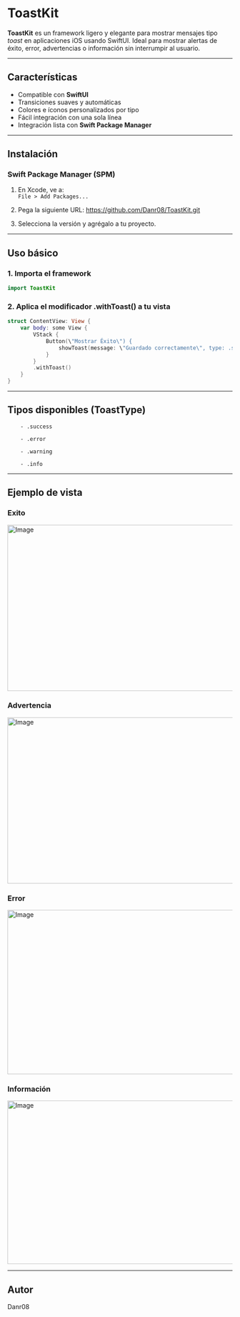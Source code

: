 # ToastKit

**ToastKit** es un framework ligero y elegante para mostrar mensajes tipo *toast* en aplicaciones iOS usando SwiftUI. Ideal para mostrar alertas de éxito, error, advertencias o información sin interrumpir al usuario.

---

## Características

- Compatible con **SwiftUI**
- Transiciones suaves y automáticas
- Colores e íconos personalizados por tipo
- Fácil integración con una sola línea
- Integración lista con **Swift Package Manager**

---

## Instalación

### Swift Package Manager (SPM)

1. En Xcode, ve a:  
   `File > Add Packages...`

2. Pega la siguiente URL:
    https://github.com/Danr08/ToastKit.git

3. Selecciona la versión y agrégalo a tu proyecto.

---

## Uso básico

### 1. Importa el framework

```swift
import ToastKit
```

### 2. Aplica el modificador .withToast() a tu vista

```swift
struct ContentView: View {
    var body: some View {
        VStack {
            Button(\"Mostrar Éxito\") {
                showToast(message: \"Guardado correctamente\", type: .success)
            }
        }
        .withToast()
    }
}
```

---

## Tipos disponibles (ToastType)
        - .success
        
        - .error
        
        - .warning
        
        - .info

---

## Ejemplo de vista

### Exito

<img width="1206" height="372" alt="Image" src="https://github.com/user-attachments/assets/e11350b2-bdd3-4c69-9dc4-015f18806728" />

### Advertencia

<img width="1206" height="372" alt="Image" src="https://github.com/user-attachments/assets/312d7507-a2ed-411a-b9b2-8edc6a2347e6" />

### Error

<img width="1206" height="368" alt="Image" src="https://github.com/user-attachments/assets/c40e6876-9e81-44c9-9059-f260674ab72e" />

### Información

<img width="1206" height="366" alt="Image" src="https://github.com/user-attachments/assets/cf49f73a-759a-4e33-a6a2-6376ea3f1200" />

---

## Autor
Danr08
